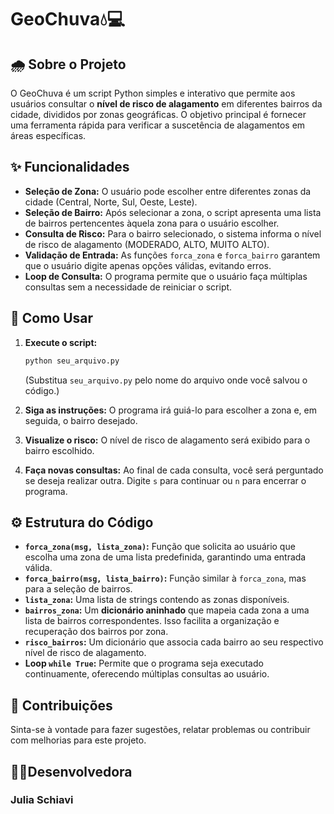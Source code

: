 # GeoChuva💧💻

## 🌧️ Sobre o Projeto

O GeoChuva é um script Python simples e interativo que permite aos usuários consultar o **nível de risco de alagamento** em diferentes bairros da cidade, divididos por zonas geográficas. O objetivo principal é fornecer uma ferramenta rápida para verificar a suscetência de alagamentos em áreas específicas.

## ✨ Funcionalidades

* **Seleção de Zona:** O usuário pode escolher entre diferentes zonas da cidade (Central, Norte, Sul, Oeste, Leste).
* **Seleção de Bairro:** Após selecionar a zona, o script apresenta uma lista de bairros pertencentes àquela zona para o usuário escolher.
* **Consulta de Risco:** Para o bairro selecionado, o sistema informa o nível de risco de alagamento (MODERADO, ALTO, MUITO ALTO).
* **Validação de Entrada:** As funções `forca_zona` e `forca_bairro` garantem que o usuário digite apenas opções válidas, evitando erros.
* **Loop de Consulta:** O programa permite que o usuário faça múltiplas consultas sem a necessidade de reiniciar o script.

## 🚀 Como Usar

1.  **Execute o script:**
    ```bash
    python seu_arquivo.py
    ```
    (Substitua `seu_arquivo.py` pelo nome do arquivo onde você salvou o código.)

2.  **Siga as instruções:** O programa irá guiá-lo para escolher a zona e, em seguida, o bairro desejado.

3.  **Visualize o risco:** O nível de risco de alagamento será exibido para o bairro escolhido.

4.  **Faça novas consultas:** Ao final de cada consulta, você será perguntado se deseja realizar outra. Digite `s` para continuar ou `n` para encerrar o programa.

## ⚙️ Estrutura do Código

* **`forca_zona(msg, lista_zona)`:** Função que solicita ao usuário que escolha uma zona de uma lista predefinida, garantindo uma entrada válida.
* **`forca_bairro(msg, lista_bairro)`:** Função similar à `forca_zona`, mas para a seleção de bairros.
* **`lista_zona`:** Uma lista de strings contendo as zonas disponíveis.
* **`bairros_zona`:** Um **dicionário aninhado** que mapeia cada zona a uma lista de bairros correspondentes. Isso facilita a organização e recuperação dos bairros por zona.
* **`risco_bairros`:** Um dicionário que associa cada bairro ao seu respectivo nível de risco de alagamento.
* **Loop `while True`:** Permite que o programa seja executado continuamente, oferecendo múltiplas consultas ao usuário.

## 🤝 Contribuições

Sinta-se à vontade para fazer sugestões, relatar problemas ou contribuir com melhorias para este projeto.

## 👩‍💻Desenvolvedora
### Julia Schiavi